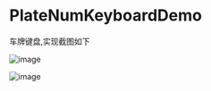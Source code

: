 # PlateNumKeyboardDemo
车牌键盘,实现截图如下

![image](https://github.com/Chaya123/PlateNumKeyboardDemo/blob/master/PlateNumKeyboard/ScreenShots/Province.png)

![image](https://github.com/Chaya123/PlateNumKeyboardDemo/blob/master/PlateNumKeyboard/ScreenShots/PlateNum.png)
